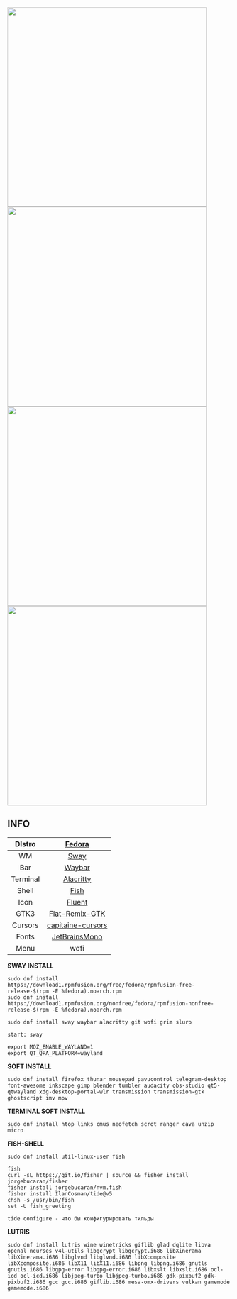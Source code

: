 <img src="https://notabug.org/1.png" width="450" align="center"> 
<img src="https://notabug.org/1.png" width="450" align="center"> 
<img src="https://notabug.org/1.png" width="450" align="center"> 
<img src="https://notabug.org/1.png" width="450" align="center"> 

## INFO
|DIstro|[Fedora](https://getfedora.org/)|
|:---:|:---:|
|WM|[Sway](https://swaywm.org/)|
|Bar|[Waybar](https://github.com/Alexays/Waybar)|
|Terminal|[Alacritty](https://github.com/alacritty/alacritty)|
|Shell|[Fish](https://fishshell.com/)|
|Icon|[Fluent](https://github.com/vinceliuice/Fluent-icon-theme)|
|GTK3|[Flat-Remix-GTK](https://github.com/daniruiz/Flat-Remix-GTK)|
|Cursors|[capitaine-cursors](https://github.com/keeferrourke/capitaine-cursors)|
|Fonts|[JetBrainsMono](https://www.jetbrains.com/lp/mono/)|
|Menu|wofi|
  
**SWAY INSTALL**  
```
sudo dnf install https://download1.rpmfusion.org/free/fedora/rpmfusion-free-release-$(rpm -E %fedora).noarch.rpm  
sudo dnf install https://download1.rpmfusion.org/nonfree/fedora/rpmfusion-nonfree-release-$(rpm -E %fedora).noarch.rpm  
  
sudo dnf install sway waybar alacritty git wofi grim slurp  
  
start: sway  
  
export MOZ_ENABLE_WAYLAND=1  
export QT_QPA_PLATFORM=wayland  
``` 
  
**SOFT INSTALL**  
```
sudo dnf install firefox thunar mousepad pavucontrol telegram-desktop font-awesome inkscape gimp blender tumbler audacity obs-studio qt5-qtwayland xdg-desktop-portal-wlr transmission transmission-gtk ghostscript imv mpv  
```  
  
**TERMINAL SOFT INSTALL**  
```
sudo dnf install htop links cmus neofetch scrot ranger cava unzip micro  
```  
  
**FISH-SHELL**  
```
sudo dnf install util-linux-user fish  
  
fish  
curl -sL https://git.io/fisher | source && fisher install jorgebucaran/fisher  
fisher install jorgebucaran/nvm.fish  
fisher install IlanCosman/tide@v5  
chsh -s /usr/bin/fish  
set -U fish_greeting  
  
tide configure - что бы конфигурировать тильды 
``` 
    
**LUTRIS**  
```
sudo dnf install lutris wine winetricks giflib glad dqlite libva openal ncurses v4l-utils libgcrypt libgcrypt.i686 libXinerama libXinerama.i686 libglvnd libglvnd.i686 libXcomposite libXcomposite.i686 libX11 libX11.i686 libpng libpng.i686 gnutls gnutls.i686 libgpg-error libgpg-error.i686 libxslt libxslt.i686 ocl-icd ocl-icd.i686 libjpeg-turbo libjpeg-turbo.i686 gdk-pixbuf2 gdk-pixbuf2.i686 gcc gcc.i686 giflib.i686 mesa-omx-drivers vulkan gamemode gamemode.i686   
``` 
  